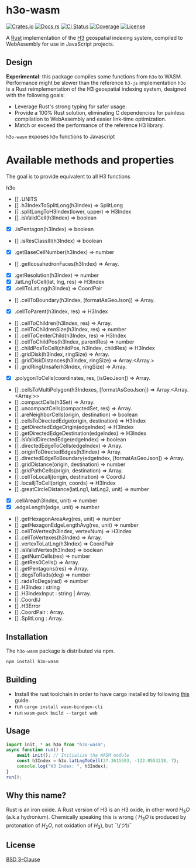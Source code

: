 # h3o-wasm

[![Crates.io](https://img.shields.io/crates/v/h3o.svg)](https://crates.io/crates/h3o)
[![Docs.rs](https://docs.rs/h3o/badge.svg)](https://docs.rs/h3o)
[![CI Status](https://github.com/HydroniumLabs/h3o/actions/workflows/ci.yml/badge.svg)](https://github.com/HydroniumLabs/h3o/actions)
[![Coverage](https://img.shields.io/codecov/c/github/HydroniumLabs/h3o)](https://app.codecov.io/gh/HydroniumLabs/h3o)
[![License](https://img.shields.io/badge/license-BSD-green)](https://opensource.org/licenses/BSD-3-Clause)

A [Rust](https://rustlang.org) implementation of the [H3](https://h3geo.org) geospatial indexing system, compiled to WebAssembly for use in JavaScript projects.

## Design
**Experimental**: this package compiles some functions from `h3o` to WASM. Performance might be slower than the reference `h3-js` implementation
`h3o` is a Rust reimplementation of the H3 geospatial indexing system, designed with the following goals:
- Leverage Rust's strong typing for safer usage.
- Provide a 100% Rust solution, eliminating C dependencies for painless compilation to WebAssembly and easier link-time optimization.
- Match or exceed the performance of the reference H3 library.

`h3o-wasm` exposes `h3o` functions to Javascript

# Available methods and properties

The goal is to provide equivalent to all H3 functions 

h3o
- [] .UNITS
- [] .h3IndexToSplitLong(h3Index) ⇒ SplitLong
- [] .splitLongToH3Index(lower, upper) ⇒ H3Index
- [] .isValidCell(h3Index) ⇒ boolean
- [x] .isPentagon(h3Index) ⇒ boolean
- [] .isResClassIII(h3Index) ⇒ boolean
- [x] .getBaseCellNumber(h3Index) ⇒ number
- [] .getIcosahedronFaces(h3Index) ⇒ Array.<number>
- [x] .getResolution(h3Index) ⇒ number
- [x] .latLngToCell(lat, lng, res) ⇒ H3Index
- [x] .cellToLatLng(h3Index) ⇒ CoordPair
- [] .cellToBoundary(h3Index, [formatAsGeoJson]) ⇒ Array.<CoordPair>
- [x] .cellToParent(h3Index, res) ⇒ H3Index
- [] .cellToChildren(h3Index, res) ⇒ Array.<H3Index>
- [] .cellToChildrenSize(h3Index, res) ⇒ number
- [] .cellToCenterChild(h3Index, res) ⇒ H3Index
- [] .cellToChildPos(h3Index, parentRes) ⇒ number
- [] .childPosToCell(childPos, h3Index, childRes) ⇒ H3Index
- [] .gridDisk(h3Index, ringSize) ⇒ Array.<H3Index>
- [] .gridDiskDistances(h3Index, ringSize) ⇒ Array.<Array.<H3Index>>
- [] .gridRingUnsafe(h3Index, ringSize) ⇒ Array.<H3Index>
- [x] .polygonToCells(coordinates, res, [isGeoJson]) ⇒ Array.<H3Index>
- [] .cellsToMultiPolygon(h3Indexes, [formatAsGeoJson]) ⇒ Array.<Array.<Array.<CoordPair>>>
- [] .compactCells(h3Set) ⇒ Array.<H3Index>
- [] .uncompactCells(compactedSet, res) ⇒ Array.<H3Index>
- [] .areNeighborCells(origin, destination) ⇒ boolean
- [] .cellsToDirectedEdge(origin, destination) ⇒ H3Index
- [] .getDirectedEdgeOrigin(edgeIndex) ⇒ H3Index
- [] .getDirectedEdgeDestination(edgeIndex) ⇒ H3Index
- [] .isValidDirectedEdge(edgeIndex) ⇒ boolean
- [] .directedEdgeToCells(edgeIndex) ⇒ Array.<H3Index>
- [] .originToDirectedEdges(h3Index) ⇒ Array.<H3Index>
- [] .directedEdgeToBoundary(edgeIndex, [formatAsGeoJson]) ⇒ Array.<CoordPair>
- [] .gridDistance(origin, destination) ⇒ number
- [] .gridPathCells(origin, destination) ⇒ Array.<H3Index>
- [] .cellToLocalIj(origin, destination) ⇒ CoordIJ
- [] .localIjToCell(origin, coords) ⇒ H3Index
- [] .greatCircleDistance(latLng1, latLng2, unit) ⇒ number
- [x] .cellArea(h3Index, unit) ⇒ number
- [x] .edgeLength(edge, unit) ⇒ number
- [] .getHexagonAreaAvg(res, unit) ⇒ number
- [] .getHexagonEdgeLengthAvg(res, unit) ⇒ number
- [] .cellToVertex(h3Index, vertexNum) ⇒ H3Index
- [] .cellToVertexes(h3Index) ⇒ Array.<H3Index>
- [] .vertexToLatLng(h3Index) ⇒ CoordPair
- [] .isValidVertex(h3Index) ⇒ boolean
- [] .getNumCells(res) ⇒ number
- [] .getRes0Cells() ⇒ Array.<H3Index>
- [] .getPentagons(res) ⇒ Array.<H3Index>
- [] .degsToRads(deg) ⇒ number
- [] .radsToDegs(rad) ⇒ number
- [] .H3Index : string
- [] .H3IndexInput : string | Array.<number>
- [] .CoordIJ
- [] .H3Error
- [] .CoordPair : Array.<number>
- [] .SplitLong : Array.<number>

## Installation

The `h3o-wasm` package is distributed via npm.

```bash
npm install h3o-wasm
```

## Building

* Install the rust toolchain in order to have cargo installed by following
  [this](https://www.rust-lang.org/tools/install) guide.
* run `cargo install wasm-bindgen-cli`
* run `wasm-pack build --target web`

## Usage

```javascript
import init, * as h3o from "h3o-wasm";
async function run() {
    await init(); // Initialize the WASM module
    const h3Index = h3o.latLngToCell(37.3615593, -122.0553238, 7);
    console.log("H3 Index: ", h3Index);
}
run();
```

## Why this name?

Rust is an iron oxide.
A Rust version of H3 is an H3 oxide, in other word $H_3O$ (a.k.a hydronium).
Chemically speaking this is wrong ( $H_3O$ is produced by protonation of
$H_2O$, not oxidation of $H_3$), but ¯\\_(ツ)_/¯

## License

[BSD 3-Clause](./LICENSE)
